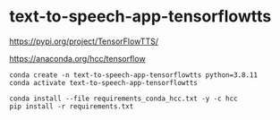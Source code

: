# text-to-speech-app-tensorflowtts

https://pypi.org/project/TensorFlowTTS/

https://anaconda.org/hcc/tensorflow

```
conda create -n text-to-speech-app-tensorflowtts python=3.8.11
conda activate text-to-speech-app-tensorflowtts

conda install --file requirements_conda_hcc.txt -y -c hcc
pip install -r requirements.txt
```
